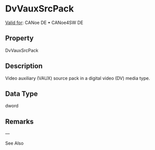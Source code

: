 # DvVauxSrcPack

[Valid for](../../../Shared/FeatureAvailability.md):  CANoe DE • CANoe4SW DE

## Property

DvVauxSrcPack

## Description

Video auxiliary (VAUX) source pack in a digital video (DV) media type.

## Data Type

dword

## Remarks

—

See Also
